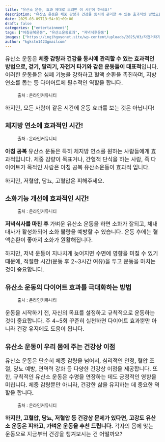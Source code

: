 ```yaml
---
title: "유산소 운동, 효과 제대로 보려면 이 시간에 하세요!"
description: "유산소 운동은 체중 감량과 건강을 동시에 관리할 수 있는 효과적인 방법으로, 걷기, 달리기, 자전거 타기와 같은 운동들이 대표적입니다. 이러한 운동들은 심폐 기능을 강화하고 혈액 순환을 촉진하며, 지방 연소를 돕는 등 다이어트에 필수적인 역할을 합니다."
date: 2025-03-09T13:54:01+09:00
draft: false
categories: ["entertainment"]
tags: ["아침공복운동", "유산소운동효과", "저녁식후운동"]
images: ["https://ingihgoyonet.site/wp-content/uploads/2025/03/자전거타기-683x1024.jpg", "https://ingihgoyonet.site/wp-content/uploads/2025/03/유산소운동의-효능-1024x824.jpg", "https://ingihgoyonet.site/wp-content/uploads/2025/03/유산소점핑-1024x684.jpg", "https://ingihgoyonet.site/wp-content/uploads/2025/03/다이어트-1024x681.jpg", "https://ingihgoyonet.site/wp-content/uploads/2025/03/걷기-1-1024x683.jpg"]
author: "kgkstn1423gmailcom"
---
```


<p style="font-size:18px">유산소 운동은<strong> 체중 감량과 건강을 동시에 관리할 수 있는 효과적인 방법으로, 걷기, 달리기, 자전거 타기와 같은 운동들이 대표적</strong>입니다. 이러한 운동들은 심폐 기능을 강화하고 혈액 순환을 촉진하며, 지방 연소를 돕는 등 다이어트에 필수적인 역할을 합니다.</p> <figure ><img src="https://ingihgoyonet.site/wp-content/uploads/2025/03/자전거타기-683x1024.jpg" alt="" style="aspect-ratio:16/9;object-fit:cover"/><figcaption >출처 : 온라인커뮤니티</figcaption></figure> <p style="font-size:18px">하지만, 모든 사람이 같은 시간에 운동 효과를 보는 것은 아닙니다!</p> <h2 >체지방 연소에 효과적인 시간! </h2> <figure ><img src="https://ingihgoyonet.site/wp-content/uploads/2025/03/유산소운동의-효능-1024x824.jpg" alt="" style="aspect-ratio:16/9;object-fit:cover"/><figcaption >출처 : 온라인커뮤니티</figcaption></figure> <p style="font-size:18px"><strong>아침 공복</strong> 유산소 운동은 특히 체지방 연소를 원하는 사람들에게 효과적입니다. 체중 감량이 목표거나, 간혈적 단식을 하는 사람, 즉 다이어트가 목적인 사람은 아침 공복 유산소운동이 효과적 입니다.</p> <p style="font-size:18px">하지만, 저혈압, 당뇨, 고혈압은 피해주세요.</p> <h2 >소화기능 개선에 효과적인 시간!</h2> <figure ><img src="https://ingihgoyonet.site/wp-content/uploads/2025/03/유산소점핑-1024x684.jpg" alt="" style="aspect-ratio:16/9;object-fit:cover"/><figcaption >출처 : 온라인커뮤니티</figcaption></figure> <p style="font-size:18px"><strong>저녁식사를 마친 후</strong> 가벼운 유산소 운동을 하면 소화가 잘되고, 체내 대사가 활성화되어 소화 불량을 예방할 수 있습니다. 운동 후에는 혈액순환이 좋아져 소화가 원활해집니다.</p> <p style="font-size:18px">하지만, 저녁 운동이 지나치게 늦어지면 수면에 영향을 미칠 수 있기 때문에, 적절한 시간(운동 후 2~3시간 여유)을 두고 운동을 마치는 것이 중요합니다.</p> <h2 >유산소 운동의 다이어트 효과를 극대화하는 방법</h2> <figure ><img src="https://ingihgoyonet.site/wp-content/uploads/2025/03/다이어트-1024x681.jpg" alt="" style="aspect-ratio:16/9;object-fit:cover"/><figcaption >출처 : 온라인커뮤니티</figcaption></figure> <p style="font-size:18px">운동을 시작하기 전, 자신의 목표를 설정하고 규칙적으로 운동하는 것이 중요합니다. 주 4~5회 꾸준히 실천하면 다이어트 효과뿐만 아니라 건강 유지에도 도움이 됩니다.</p> <h2 >유산소 운동이 우리 몸에 주는 건강상 이점</h2> <p style="font-size:18px">유산소 운동은 단순히 체중 감량을 넘어서, 심리적인 안정, 혈압 조절, 당뇨 예방, 면역력 강화 등 다양한 건강상 이점을 제공합니다. 또한, 규칙적인 유산소 운동은 수명을 연장하는 데도 긍정적인 영향을 미칩니다. 체중 감량뿐만 아니라, 건강한 삶을 유지하는 데 중요한 역할을 합니다.</p> <figure ><img src="https://ingihgoyonet.site/wp-content/uploads/2025/03/걷기-1-1024x683.jpg" alt="" style="aspect-ratio:16/9;object-fit:cover"/><figcaption >출처 : 온라인커뮤니티</figcaption></figure> <p style="font-size:18px"><strong>하지만, 고혈압, 당뇨, 저혈압 등 건강상 문제가 있다면, 고강도 유산소 운동은 피하고, 가벼운 운동을 추천 드립니다.</strong> 각자의 몸에 맞는 운동으로 지금부터 건강을 챙겨보시는 건 어떨까요?</p>